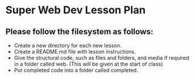 # Super Web Dev Lesson Plan
## Please follow the filesystem as follows:
- Create a new directory for each new lesson.
- Create a README.md file with lesson instructions.
- Give the structural code, such as files and folders, and media if required in a folder called web. (This will be given at the start of class)
- Put completed code into a folder called completed.
